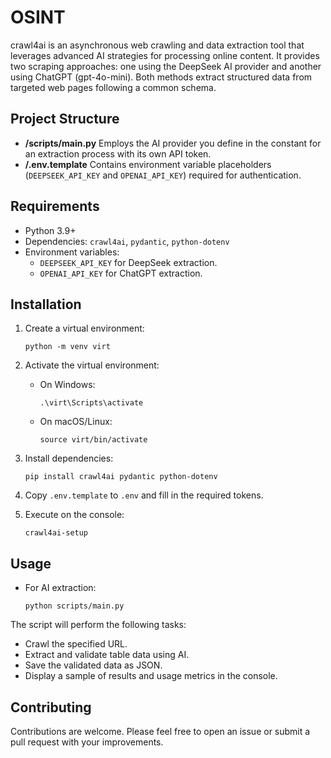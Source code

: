 # OSINT

crawl4ai is an asynchronous web crawling and data extraction tool that leverages advanced AI strategies for processing online content. It provides two scraping approaches: one using the DeepSeek AI provider and another using ChatGPT (gpt-4o-mini). Both methods extract structured data from targeted web pages following a common schema.

## Project Structure

- **/scripts/main.py** Employs the AI provider you define in the constant for an extraction process with its own API token.
- **/.env.template**
  Contains environment variable placeholders (`DEEPSEEK_API_KEY` and `OPENAI_API_KEY`) required for authentication.

## Requirements

- Python 3.9+
- Dependencies: `crawl4ai`, `pydantic`, `python-dotenv`
- Environment variables:
  - `DEEPSEEK_API_KEY` for DeepSeek extraction.
  - `OPENAI_API_KEY` for ChatGPT extraction.

## Installation

1. Create a virtual environment:

   ```
   python -m venv virt
   ```
2. Activate the virtual environment:

   - On Windows:
     ```
     .\virt\Scripts\activate
     ```
   - On macOS/Linux:
     ```
     source virt/bin/activate
     ```
3. Install dependencies:

   ```
   pip install crawl4ai pydantic python-dotenv
   ```
4. Copy `.env.template` to `.env` and fill in the required tokens.
5. Execute on the console:

   ```
   crawl4ai-setup
   ```

## Usage

- For AI extraction:

  ```
  python scripts/main.py
  ```

The script will perform the following tasks:

- Crawl the specified URL.
- Extract and validate table data using AI.
- Save the validated data as JSON.
- Display a sample of results and usage metrics in the console.

## Contributing

Contributions are welcome. Please feel free to open an issue or submit a pull request with your improvements.
